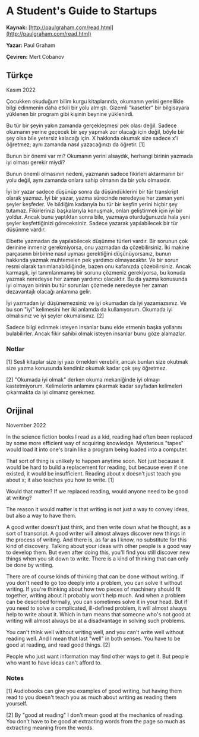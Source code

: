 # A Student's Guide to Startups

**Kaynak:** [http://paulgraham.com/read.html](http://paulgraham.com/read.html)

**Yazar:** Paul Graham

**Çeviren:** Mert Cobanov

## Türkçe

Kasım 2022

Çocukken okuduğum bilim kurgu kitaplarında, okumanın yerini genellikle bilgi edinmenin daha etkili bir yolu almıştı. Gizemli "kasetler" bir bilgisayara yüklenen bir program gibi kişinin beynine yüklenirdi.

Bu tür bir şeyin yakın zamanda gerçekleşmesi pek olası değil. Sadece okumanın yerine geçecek bir şey yapmak zor olacağı için değil, böyle bir şey olsa bile yetersiz kalacağı için. X hakkında okumak size sadece x'i öğretmez; aynı zamanda nasıl yazacağınızı da öğretir. [1]

Bunun bir önemi var mı? Okumanın yerini alsaydık, herhangi birinin yazmada iyi olması gerekir miydi?

Bunun önemli olmasının nedeni, yazmanın sadece fikirleri aktarmanın bir yolu değil, aynı zamanda onlara sahip olmanın da bir yolu olmasıdır.

İyi bir yazar sadece düşünüp sonra da düşündüklerini bir tür transkript olarak yazmaz. İyi bir yazar, yazma sürecinde neredeyse her zaman yeni şeyler keşfeder. Ve bildiğim kadarıyla bu tür bir keşfin yerini hiçbir şey tutamaz. Fikirlerinizi başkalarıyla konuşmak, onları geliştirmek için iyi bir yoldur. Ancak bunu yaptıktan sonra bile, yazmaya oturduğunuzda hala yeni şeyler keşfettiğinizi göreceksiniz. Sadece yazarak yapılabilecek bir tür düşünme vardır.

Elbette yazmadan da yapılabilecek düşünme türleri vardır. Bir sorunun çok derinine inmeniz gerekmiyorsa, onu yazmadan da çözebilirsiniz. İki makine parçasının birbirine nasıl uyması gerektiğini düşünüyorsanız, bunun hakkında yazmak muhtemelen pek yardımcı olmayacaktır. Ve bir sorun resmi olarak tanımlanabildiğinde, bazen onu kafanızda çözebilirsiniz. Ancak karmaşık, iyi tanımlanmamış bir sorunu çözmeniz gerekiyorsa, bu konuda yazmak neredeyse her zaman yardımcı olacaktır. Bu da yazma konusunda iyi olmayan birinin bu tür sorunları çözmede neredeyse her zaman dezavantajlı olacağı anlamına gelir.

İyi yazmadan iyi düşünemezsiniz ve iyi okumadan da iyi yazamazsınız. Ve bu son "iyi" kelimesini her iki anlamda da kullanıyorum. Okumada iyi olmalısınız ve iyi şeyler okumalısınız. [2]

Sadece bilgi edinmek isteyen insanlar bunu elde etmenin başka yollarını bulabilirler. Ancak fikir sahibi olmak isteyen insanlar bunu göze alamazlar.



### Notlar

[1] Sesli kitaplar size iyi yazı örnekleri verebilir, ancak bunları size okutmak size yazma konusunda kendiniz okumak kadar çok şey öğretmez.

[2] "Okumada iyi olmak" derken okuma mekaniğinde iyi olmayı kastetmiyorum. Kelimelerin anlamını çıkarmak kadar sayfadan kelimeleri çıkarmakta da iyi olmanız gerekmez.



## Orijinal

November 2022

In the science fiction books I read as a kid, reading had often been replaced by some more efficient way of acquiring knowledge. Mysterious "tapes" would load it into one's brain like a program being loaded into a computer.

That sort of thing is unlikely to happen anytime soon. Not just because it would be hard to build a replacement for reading, but because even if one existed, it would be insufficient. Reading about x doesn't just teach you about x; it also teaches you how to write. [1]

Would that matter? If we replaced reading, would anyone need to be good at writing?

The reason it would matter is that writing is not just a way to convey ideas, but also a way to have them.

A good writer doesn't just think, and then write down what he thought, as a sort of transcript. A good writer will almost always discover new things in the process of writing. And there is, as far as I know, no substitute for this kind of discovery. Talking about your ideas with other people is a good way to develop them. But even after doing this, you'll find you still discover new things when you sit down to write. There is a kind of thinking that can only be done by writing.

There are of course kinds of thinking that can be done without writing. If you don't need to go too deeply into a problem, you can solve it without writing. If you're thinking about how two pieces of machinery should fit together, writing about it probably won't help much. And when a problem can be described formally, you can sometimes solve it in your head. But if you need to solve a complicated, ill-defined problem, it will almost always help to write about it. Which in turn means that someone who's not good at writing will almost always be at a disadvantage in solving such problems.

You can't think well without writing well, and you can't write well without reading well. And I mean that last "well" in both senses. You have to be good at reading, and read good things. [2]

People who just want information may find other ways to get it. But people who want to have ideas can't afford to.


### Notes

[1] Audiobooks can give you examples of good writing, but having them read to you doesn't teach you as much about writing as reading them yourself.

[2] By "good at reading" I don't mean good at the mechanics of reading. You don't have to be good at extracting words from the page so much as extracting meaning from the words.


